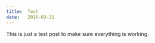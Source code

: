 ```yaml
---
title:  Test
date:   2016-03-31
---
```


This is just a test post to make sure everything is working.
